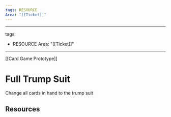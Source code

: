 ```yaml
---
tags: RESOURCE
Area: "[[Ticket]]"
---
```

---
tags:
  - RESOURCE
Area: "[[Ticket]]"
---
[[Card Game Prototype]]
# Full Trump Suit
Change all cards in hand to the trump suit

## Resources
